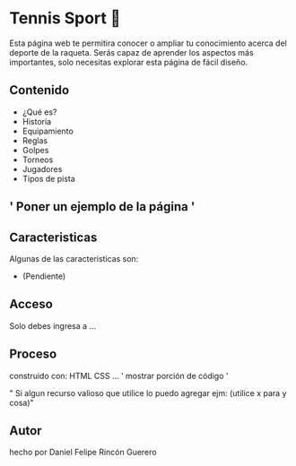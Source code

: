 # Tennis Sport 🎾
Esta página web te permitira conocer o ampliar tu conocimiento acerca del deporte de la raqueta. Serás capaz de aprender los aspectos más importantes, solo necesitas explorar esta página de fácil diseño.
## Contenido
- ¿Qué es?
- Historia
- Equipamiento
- Reglas
- Golpes
- Torneos
- Jugadores
- Tipos de pista

## ' Poner un ejemplo de la página '

## Caracteristicas
Algunas de las caracteristicas son:
- (Pendiente)

## Acceso
Solo debes ingresa  a ...

## Proceso
construido con:
HTML
CSS ...
' mostrar porción de código '

" Si algun recurso valioso que utilice lo puedo agregar ejm: (utilice x para y cosa)"

## Autor
hecho por Daniel Felipe Rincón Guerero
